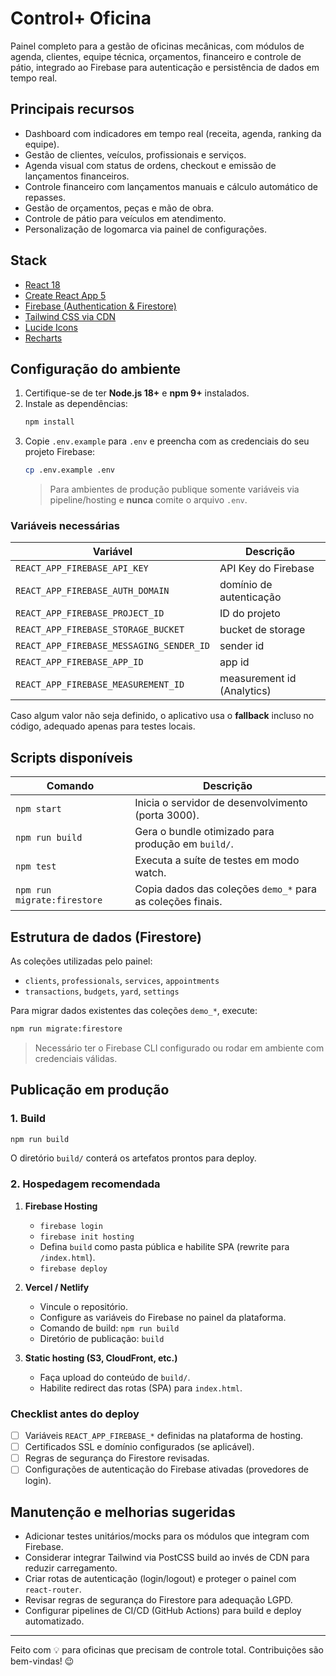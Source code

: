 # Control+ Oficina

Painel completo para a gestão de oficinas mecânicas, com módulos de agenda, clientes, equipe técnica, orçamentos, financeiro e controle de pátio, integrado ao Firebase para autenticação e persistência de dados em tempo real.

## Principais recursos
- Dashboard com indicadores em tempo real (receita, agenda, ranking da equipe).
- Gestão de clientes, veículos, profissionais e serviços.
- Agenda visual com status de ordens, checkout e emissão de lançamentos financeiros.
- Controle financeiro com lançamentos manuais e cálculo automático de repasses.
- Gestão de orçamentos, peças e mão de obra.
- Controle de pátio para veículos em atendimento.
- Personalização de logomarca via painel de configurações.

## Stack
- [React 18](https://react.dev/)
- [Create React App 5](https://create-react-app.dev/)
- [Firebase (Authentication & Firestore)](https://firebase.google.com/)
- [Tailwind CSS via CDN](https://tailwindcss.com/)
- [Lucide Icons](https://lucide.dev/)
- [Recharts](https://recharts.org/)

## Configuração do ambiente

1. Certifique-se de ter **Node.js 18+** e **npm 9+** instalados.
2. Instale as dependências:
   ```bash
   npm install
   ```
3. Copie `.env.example` para `.env` e preencha com as credenciais do seu projeto Firebase:
   ```bash
   cp .env.example .env
   ```
   > Para ambientes de produção publique somente variáveis via pipeline/hosting e **nunca** comite o arquivo `.env`.

### Variáveis necessárias
| Variável | Descrição |
|----------|-----------|
| `REACT_APP_FIREBASE_API_KEY` | API Key do Firebase |
| `REACT_APP_FIREBASE_AUTH_DOMAIN` | domínio de autenticação |
| `REACT_APP_FIREBASE_PROJECT_ID` | ID do projeto |
| `REACT_APP_FIREBASE_STORAGE_BUCKET` | bucket de storage |
| `REACT_APP_FIREBASE_MESSAGING_SENDER_ID` | sender id |
| `REACT_APP_FIREBASE_APP_ID` | app id |
| `REACT_APP_FIREBASE_MEASUREMENT_ID` | measurement id (Analytics) |

Caso algum valor não seja definido, o aplicativo usa o **fallback** incluso no código, adequado apenas para testes locais.

## Scripts disponíveis

| Comando | Descrição |
|---------|-----------|
| `npm start` | Inicia o servidor de desenvolvimento (porta 3000). |
| `npm run build` | Gera o bundle otimizado para produção em `build/`. |
| `npm test` | Executa a suíte de testes em modo watch. |
| `npm run migrate:firestore` | Copia dados das coleções `demo_*` para as coleções finais. |

## Estrutura de dados (Firestore)

As coleções utilizadas pelo painel:
- `clients`, `professionals`, `services`, `appointments`
- `transactions`, `budgets`, `yard`, `settings`

Para migrar dados existentes das coleções `demo_*`, execute:
```bash
npm run migrate:firestore
```
> Necessário ter o Firebase CLI configurado ou rodar em ambiente com credenciais válidas.

## Publicação em produção

### 1. Build
```bash
npm run build
```
O diretório `build/` conterá os artefatos prontos para deploy.

### 2. Hospedagem recomendada
1. **Firebase Hosting**  
   - `firebase login`
   - `firebase init hosting`
   - Defina `build` como pasta pública e habilite SPA (rewrite para `/index.html`).
   - `firebase deploy`

2. **Vercel / Netlify**  
   - Vincule o repositório.
   - Configure as variáveis do Firebase no painel da plataforma.
   - Comando de build: `npm run build`  
   - Diretório de publicação: `build`

3. **Static hosting (S3, CloudFront, etc.)**  
   - Faça upload do conteúdo de `build/`.
   - Habilite redirect das rotas (SPA) para `index.html`.

### Checklist antes do deploy
- [ ] Variáveis `REACT_APP_FIREBASE_*` definidas na plataforma de hosting.
- [ ] Certificados SSL e domínio configurados (se aplicável).
- [ ] Regras de segurança do Firestore revisadas.
- [ ] Configurações de autenticação do Firebase ativadas (provedores de login).

## Manutenção e melhorias sugeridas
- Adicionar testes unitários/mocks para os módulos que integram com Firebase.
- Considerar integrar Tailwind via PostCSS build ao invés de CDN para reduzir carregamento.
- Criar rotas de autenticação (login/logout) e proteger o painel com `react-router`.
- Revisar regras de segurança do Firestore para adequação LGPD.
- Configurar pipelines de CI/CD (GitHub Actions) para build e deploy automatizado.

---

Feito com 💡 para oficinas que precisam de controle total. Contribuições são bem-vindas! 😉
